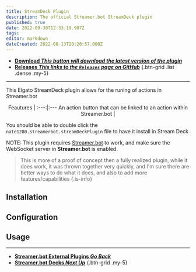 ```yaml
---
title: StreamDeck Plugin
description: The official Streamer.bot StreamDeck plugin
published: true
date: 2022-09-30T12:33:19.907Z
tags: 
editor: markdown
dateCreated: 2022-08-13T20:20:57.000Z
---
```


- [<i class="mdi mdi-download"></i> **Download *<i class="mdi mdi-github"></i> This button will download the latest version of the plugin***](https://github.com/nate1280/streamdeck-Streamer.bot/releases/latest/download/nate1280.streamerbot.streamDeckPlugin)
- [<i class="mdi mdi-chevron-right"></i> **Releases *<i class="mdi mdi-github"></i> This links to the `Releases` page on GitHub***](https://github.com/nate1280/streamdeck-Streamer.bot/releases)
{.btn-grid .list .dense .my-5}

***

This Elgato StreamDeck plugin allows for the runing of actions in Streamer.bot
<div align="center">
  
Feautures |
:---:|:---
An action button that can be linked to an action within Streamer.bot |
  
</div>

You should be able to double click the `nate1280.streamerbot.streamDeckPlugin` file to have it install in Stream Deck

NOTE: This plugin requires [Streamer.bot](https://streamer.bot) to work, and make sure the WebSocket server in **Streamer.bot** is enabled.

> This is more of a proof of concept then a fully realized plugin, while it does work, it was thrown together very quickly, and I'm sure there are better ways to do what it does, and also to add more features/capabilities
{.is-info}

## Installation

## Configuration

## Usage

---

- [<i class="mdi mdi-chevron-left"></i>**Streamer.bot External Plugins *Go Back***](/en/Plugins)
- [<i class="mdi mdi-table"></i> **Streamer.bot Decks *Next Up***](https://wiki.streamer.bot/en/Extended-Features/HTML-Decks)
{.btn-grid .my-5}